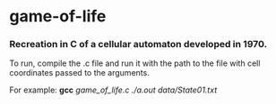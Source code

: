 # game-of-life
### Recreation in C of a cellular automaton developed in 1970.

To run, compile the .c file and run it with the path to the file with cell coordinates passed to the arguments.

For example:
**gcc** *game_of_life.c*
*./a.out data/State01.txt*

